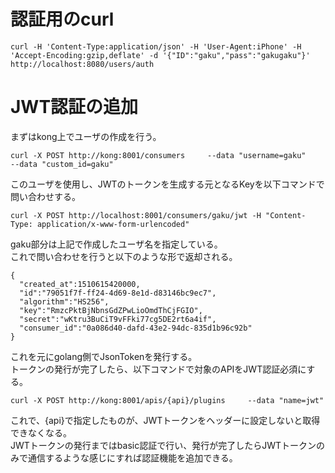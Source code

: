 # 認証用のcurl

    curl -H 'Content-Type:application/json' -H 'User-Agent:iPhone' -H 'Accept-Encoding:gzip,deflate' -d '{"ID":"gaku","pass":"gakugaku"}' http://localhost:8080/users/auth

# JWT認証の追加
まずはkong上でユーザの作成を行う。

    curl -X POST http://kong:8001/consumers     --data "username=gaku"     --data "custom_id=gaku"

このユーザを使用し、JWTのトークンを生成する元となるKeyを以下コマンドで問い合わせする。

    curl -X POST http://localhost:8001/consumers/gaku/jwt -H "Content-Type: application/x-www-form-urlencoded"

gaku部分は上記で作成したユーザ名を指定している。  
これで問い合わせを行うと以下のような形で返却される。

    {
      "created_at":1510615420000,
      "id":"79051f7f-ff24-4d69-8e1d-d83146bc9ec7",
      "algorithm":"HS256",
      "key":"RmzcPktBjNbnsGdZPwLioOmdThCjFGIO",
      "secret":"wKtru3BuCiT9vFFki77cg5DE2rt6a4if",
      "consumer_id":"0a086d40-dafd-43e2-94dc-835d1b96c92b"
    }

これを元にgolang側でJsonTokenを発行する。  
トークンの発行が完了したら、以下コマンドで対象のAPIをJWT認証必須にする。

    curl -X POST http://kong:8001/apis/{api}/plugins     --data "name=jwt"

これで、{api}で指定したものが、JWTトークンをヘッダーに設定しないと取得できなくなる。  
JWTトークンの発行まではbasic認証で行い、発行が完了したらJWTトークンのみで通信するような感じにすれば認証機能を追加できる。
